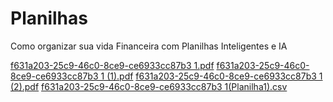 # Planilhas
 Como organizar sua vida Financeira com Planilhas Inteligentes e IA


[f631a203-25c9-46c0-8ce9-ce6933cc87b3 1.pdf](https://github.com/user-attachments/files/18417845/f631a203-25c9-46c0-8ce9-ce6933cc87b3.1.pdf)
[f631a203-25c9-46c0-8ce9-ce6933cc87b3 1 (1).pdf](https://github.com/user-attachments/files/18417844/f631a203-25c9-46c0-8ce9-ce6933cc87b3.1.1.pdf)
[f631a203-25c9-46c0-8ce9-ce6933cc87b3 1 (2).pdf](https://github.com/user-attachments/files/18417843/f631a203-25c9-46c0-8ce9-ce6933cc87b3.1.2.pdf)
[f631a203-25c9-46c0-8ce9-ce6933cc87b3 1(Planilha1).csv](https://github.com/user-attachments/files/18417842/f631a203-25c9-46c0-8ce9-ce6933cc87b3.1.Planilha1.csv)

